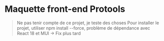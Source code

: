 # Maquette front-end Protools

> Ne pas tenir compte de ce projet, je teste des choses
> Pour installer le projet, utiliser npm install --force, problème de dépendance avec React 18 et MUI -> Fix plus tard

